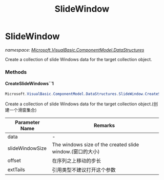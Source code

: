 ﻿---
title: SlideWindow
---

# SlideWindow
_namespace: [Microsoft.VisualBasic.ComponentModel.DataStructures](N-Microsoft.VisualBasic.ComponentModel.DataStructures.html)_

Create a collection of slide Windows data for the target collection object.



### Methods

#### CreateSlideWindows``1
```csharp
Microsoft.VisualBasic.ComponentModel.DataStructures.SlideWindow.CreateSlideWindows``1(System.Collections.Generic.IEnumerable{``0},System.Int32,System.Int32,System.Boolean)
```
Create a collection of slide Windows data for the target collection object.(创建一个滑窗集合)

|Parameter Name|Remarks|
|--------------|-------|
|data|-|
|slideWindowSize|The windows size of the created slide window.(窗口的大小)|
|offset|在序列之上移动的步长|
|extTails|引用类型不建议打开这个参数|



